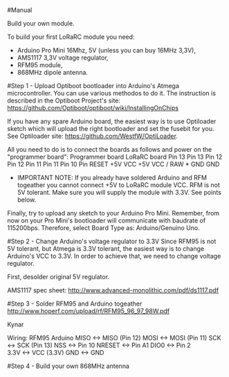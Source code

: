 #Manual

Build your own module.

To build your first LoRaRC module you need:

- Arduino Pro Mini 16Mhz, 5V (unless you can buy 16MHz 3,3V),
- AMS1117 3,3V voltage regulator,
- RFM95 module,
- 868MHz dipole antenna.

#Step 1 - Upload Optiboot bootloader into Arduino's Atmega microcontroller.
You can use various methodos to do it. The instruction is described in the
Optiboot Project's site: https://github.com/Optiboot/optiboot/wiki/InstallingOnChips

If you have any spare Arduino board, the easiest way is to use Optiloader
sketch which will upload the right bootloader and set the fusebit for you.
See Optiloader site: https://github.com/WestfW/OptiLoader.

All you need to do is to connect the boards as follows and power on the "programmer board":
Programmer board	LoRaRC board
	Pin 13				Pin 13
	Pin 12				Pin 12
	Pin 11				Pin 11
	Pin 10				Pin RESET
	+5V VCC				+5V VCC / RAW *
	GND					GND

* IMPORTANT NOTE: If you already have soldered Arduino and RFM togeather you cannot 
connect +5V to LoRaRC module VCC. RFM is not 5V tolerant. Make sure you will supply
the module with 3.3V. See points below.

Finally, try to upload any sketch to your Arduino Pro Mini. Remember, from now on
your Pro Mini's bootloader will communicate with baudrate of 115200bps. Therefore,
select Board Type as: Arduino/Genuino Uno.

#Step 2 - Change Arduino's voltage regulator to 3.3V
Since RFM95 is not 5V tolerant, but Atmega is 3.3V tolerant, the easiest way is to 
change Arduino's VCC to 3.3V. In order to achieve that, we need to change voltage
regulator. 

First, desolder original 5V regulator.

AMS1117 spec sheet: http://www.advanced-monolithic.com/pdf/ds1117.pdf

#Step 3 - Solder RFM95 and Arduino togeather
http://www.hoperf.com/upload/rf/RFM95_96_97_98W.pdf

Kynar

Wiring:
RFM95		Arduino
MISO	<->	MISO (Pin 12)
MOSI	<->	MOSI (Pin 11)
SCK		<->	SCK (Pin 13)
NSS		<->	Pin 10
NRESET	<->	Pin A1
DIO0	<->	Pin 2  
3.3V	<->	VCC (3.3V)
GND		<->	GND

#Step 4 - Build your own 868MHz antenna

